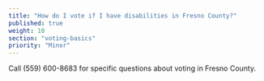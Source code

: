 ```yaml
---
title: "How do I vote if I have disabilities in Fresno County?"
published: true
weight: 10
section: "voting-basics"
priority: "Minor"
---
```


Call (559) 600-8683 for specific questions about voting in Fresno County.  

